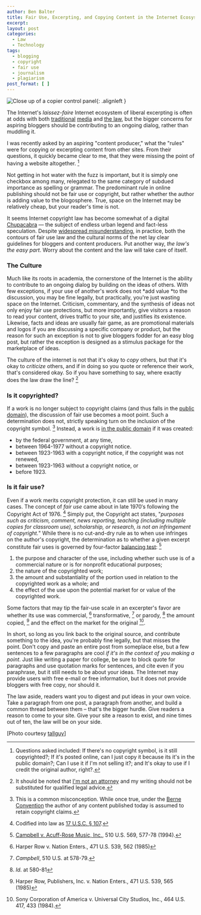 ```yaml
---
author: Ben Balter
title: Fair Use, Excerpting, and Copying Content in the Internet Ecosystem
excerpt:
layout: post
categories:
  - Law
  - Technology
tags:
  - blogging
  - copyright
  - fair use
  - journalism
  - plagiarism
post_format: [ ]
---
```


![Close up of a copier control panel](http://ben.balter.com/wp-content/uploads/2011/04/2146845610_ebd95e5f4e_b-300x200.jpg "Copier"){: .alignleft }

The Internet's *laissez-faire* Internet ecosystem of liberal excerpting is often at odds with both [traditional](http://www.washingtonpost.com/wp-dyn/content/article/2009/07/31/AR2009073102476.html) [media](http://www.niemanlab.org/2009/08/gawker-and-the-washington-post-a-case-study-in-fair-use/) and [the law](http://ilt.eff.org/index.php/Copyright:_Fair_Use), but the bigger concerns for aspiring bloggers should be contributing to an ongoing dialog, rather than muddling it.

I was recently asked by an aspiring "content producer," what the "rules" were for copying or excerpting content from other sites. From their questions, it quickly became clear to me, that they were missing the point of having a website altogether. [^1]

Not getting in hot water with the fuzz is important, but it is simply one checkbox among many, relegated to the same category of subdued importance as spelling or grammar. The predominant rule in online publishing should not be fair use or copyright, but rather whether the author is adding value to the blogosphere. True, space on the Internet may be relatively cheap, but your reader's time is not.

It seems Internet copyright law has become somewhat of a digital [Chupacabra](https://www.youtube.com/watch?v=_yq_0KuXu64) — the subject of endless urban legend and fact-less speculation. Despite [widespread misunderstanding](http://www.llrx.com/features/bloggersbeware.htm), in practice, both the contours of fair use law and the cultural norms of the net lay clear guidelines for bloggers and content producers. Put another way, *the law's the easy part*. Worry about the content and the law will take care of itself.

### The Culture

Much like its roots in academia, the cornerstone of the Internet is the ability to contribute to an ongoing dialog by building on the ideas of others. With few exceptions, if your use of another's work does not *add value *to the discussion, you may be fine legally, but practically, you're just wasting space on the Internet. Criticism, commentary, and the synthesis of ideas not only enjoy fair use protections, but more importantly, give visitors a reason to read your content, drives traffic to your site, and justifies its existence. Likewise, facts and ideas are usually fair game, as are promotional materials and logos if you are discussing a specific company or product, but the reason for such an exception is not to give bloggers fodder for an easy blog post, but rather the exception is designed as a stimulus package for the marketplace of ideas.

The culture of the internet is not that it's okay to *copy* others, but that it's okay to *criticize* others, and if in doing so you quote or reference their work, that's considered okay. So if you have something to say, where exactly does the law draw the line? [^2]

### Is it copyrighted?

If a work is no longer subject to copyright claims (and thus falls in the [public domain](http://www.law.duke.edu/cspd/comics/zoomcomic.html)), the discussion of fair use becomes a moot point. Such a determination does not, strictly speaking turn on the inclusion of the copyright symbol. [^3] Instead, a work is [in the public domain](http://www.unc.edu/~unclng/public-d.htm) if it was created:

*   by the federal government, at any time,
*   between 1964-1977 without a copyright notice.
*   between 1923-1963 with a copyright notice, if the copyright was not renewed,
*   between 1923-1963 without a copyright notice, or
*   before 1923.

### Is it fair use?

Even if a work merits copyright protection, it can still be used in many cases. The concept of *fair use* came about in late 1970′s following the Copyright Act of 1976. [^4] Simply put, the Copyright act states, "*purposes such as criticism, comment, news reporting, teaching (including multiple copies for classroom use), scholarship, or research, is not an infringement of copyright.*" While there is no cut-and-dry rule as to when use infringes on the author's copyright, the determination as to whether a given excerpt constitute fair uses is governed by four-factor [balancing test](http://en.wikipedia.org/wiki/Balancing_test): [^5]

1.  the purpose and character of the use, including whether such use is of a commercial nature or is for nonprofit educational purposes;
2.  the nature of the copyrighted work;
3.  the amount and substantiality of the portion used in relation to the copyrighted work as a whole; and
4.  the effect of the use upon the potential market for or value of the copyrighted work.

Some factors that may tip the fair-use scale in an excerpter's favor are whether its use was commercial, [^6] transformative, [^7] or parody, [^8] the amount copied, [^9] and the effect on the market for the original [^10].

In short, so long as you link back to the original source, and contribute something to the idea, you're probably fine legally, but that misses the point. Don't copy and paste an entire post from someplace else, but a few sentences to a few paragraphs are cool *if it's in the context of you making a point*. Just like writing a paper for college, be sure to block quote for paragraphs and use quotation marks for sentences, and cite even if you paraphrase, but it still needs to be about your ideas. The Internet may provide users with free e-mail or free information, but it does not provide bloggers with free copy, nor should it.

The law aside, readers want you to digest and put ideas in your own voice. Take a paragraph from one post, a paragraph from another, and build a common thread between them – that's the bigger hurdle. Give readers a reason to come to your site. Give your site a reason to exist, and nine times out of ten, the law will be on your side.

\[Photo courtesy [tallguy](http://www.flickr.com/photos/talllguy/2146845610/)\]

[^1]:  Questions asked included: If there's no copyright symbol, is it still copyrighted?; If it's posted online, can I just copy it because its it's in the public domain?; Can I use it if I'm not selling it?; and It's okay to use if I credit the original author, right?.
[^2]: It should be noted that [I'm not an attorney](http://ben.balter.com/fine-print/) and my writing should not be substituted for qualified legal advice.
[^3]: This is a common misconception. While once true, under the [Berne Convention](http://en.wikipedia.org/wiki/Berne_Convention_for_the_Protection_of_Literary_and_Artistic_Works) the author of any content published today is assumed to retain copyright claims.
[^4]: Codified into law as [17 U.S.C. § 107](http://www.law.cornell.edu/uscode/17/107.html).
[^5]: [Campbell v. Acuff-Rose Music, Inc.](http://www.law.cornell.edu/supct/html/92-1292.ZS.html), 510 U.S. 569, 577-78 (1994).
[^6]: Harper Row v. Nation Enters., 471 U.S. 539, 562 (1985)
[^7]: *Campbell*, 510 U.S. at 578-79.
[^8]: *Id.* at 580-81
[^9]: Harper Row, Publishers, Inc. v. Nation Enters., 471 U.S. 539, 565 (1985)
[^10]: Sony Corporation of America v. Universal City Studios, Inc., 464 U.S. 417, 433 (1984).

[5]: #note-2020-1 "Questions asked included: If there's no copyright symbol, is it still copyrighted?; If it's posted online, can I just copy it because its it's in the public domain?; Can I use it if I'm not selling it?; and It's okay to use if I credit the original author, right?."
[9]: #note-2020-2 "It should be noted that I'm not an attorney and my writing should not be substituted for qualified legal advice."
[11]: #note-2020-3 "This is a common misconception. While once true, under the Berne Convention the author of any content published today is assumed to retain copyright claims."
[13]: #note-2020-4 "Codified into law as 17 U.S.C. § 107."
[15]: #note-2020-5 "Campbell v. Acuff-Rose Music, Inc., 510 U.S. 569, 577-78 (1994)."
[16]: #note-2020-6 "Harper Row v. Nation Enters., 471 U.S. 539, 562 (1985)"
[17]: #note-2020-7 "Campbell, 510 U.S. at 578-79."
[18]: #note-2020-8 "Id. at 580-81"
[19]: #note-2020-9 "Harper Row, Publishers, Inc. v. Nation Enters., 471 U.S. 539, 565 (1985)"
[20]: #note-2020-10 "Sony Corporation of America v. Universal City Studios, Inc., 464 U.S. 417, 433 (1984)."
